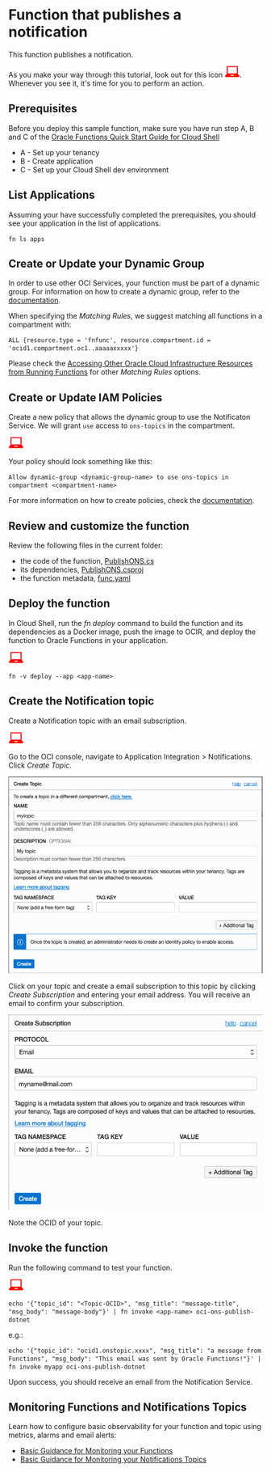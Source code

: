 # Function that publishes a notification
This function publishes a notification.

As you make your way through this tutorial, look out for this icon ![user input icon](./images/userinput.png).
Whenever you see it, it's time for you to perform an action.


## Prerequisites
Before you deploy this sample function, make sure you have run step A, B and C of the [Oracle Functions Quick Start Guide for Cloud Shell](https://www.oracle.com/webfolder/technetwork/tutorials/infographics/oci_functions_cloudshell_quickview/functions_quickview_top/functions_quickview/index.html)
* A - Set up your tenancy
* B - Create application
* C - Set up your Cloud Shell dev environment


## List Applications 
Assuming your have successfully completed the prerequisites, you should see your 
application in the list of applications.
```
fn ls apps
```


## Create or Update your Dynamic Group
In order to use other OCI Services, your function must be part of a dynamic group. For information on how to create a dynamic group, refer to the [documentation](https://docs.cloud.oracle.com/iaas/Content/Identity/Tasks/managingdynamicgroups.htm#To).

When specifying the *Matching Rules*, we suggest matching all functions in a compartment with:
```
ALL {resource.type = 'fnfunc', resource.compartment.id = 'ocid1.compartment.oc1..aaaaaxxxxx'}
```
Please check the [Accessing Other Oracle Cloud Infrastructure Resources from Running Functions](https://docs.cloud.oracle.com/en-us/iaas/Content/Functions/Tasks/functionsaccessingociresources.htm) for other *Matching Rules* options.


## Create or Update IAM Policies
Create a new policy that allows the dynamic group to use the Notificaton Service. We will grant `use` access to `ons-topics` in the compartment.

![user input icon](./images/userinput.png)

Your policy should look something like this:
```
Allow dynamic-group <dynamic-group-name> to use ons-topics in compartment <compartment-name>
```

For more information on how to create policies, check the [documentation](https://docs.cloud.oracle.com/iaas/Content/Identity/Concepts/policysyntax.htm).


## Review and customize the function
Review the following files in the current folder:
* the code of the function, [PublishONS.cs](./PublishONS.cs)
* its dependencies, [PublishONS.csproj](./PublishONS.csproj)
* the function metadata, [func.yaml](./func.yaml)


## Deploy the function
In Cloud Shell, run the *fn deploy* command to build the function and its dependencies as a Docker image, 
push the image to OCIR, and deploy the function to Oracle Functions in your application.

![user input icon](./images/userinput.png)
```
fn -v deploy --app <app-name>
```


## Create the Notification topic
Create a Notification topic with an email subscription.

![user input icon](./images/userinput.png)

Go to the OCI console, navigate to Application Integration > Notifications. Click *Create Topic*.

![create topic](./images/ons-create-topic.png)

Click on your topic and create a email subscription to this topic by clicking *Create Subscription* and entering your email address. You will receive an email to confirm your subscription.

![create subscription](./images/ons-create-email-subscription.png)

Note the OCID of your topic.


## Invoke the function
Run the following command to test your function.

![user input icon](./images/userinput.png)

```
echo '{"topic_id": "<Topic-OCID>", "msg_title": "message-title", "msg_body": "message-body"}' | fn invoke <app-name> oci-ons-publish-dotnet
```
e.g.:
```
echo '{"topic_id": "ocid1.onstopic.xxxx", "msg_title": "a message from Functions", "msg_body": "This email was sent by Oracle Functions!"}' | fn invoke myapp oci-ons-publish-dotnet
```

Upon success, you should receive an email from the Notification Service.


## Monitoring Functions and Notifications Topics

Learn how to configure basic observability for your function and topic using metrics, alarms and email alerts:
* [Basic Guidance for Monitoring your Functions](../basic-observability/functions.md)
* [Basic Guidance for Monitoring your Notifications Topics](../basic-observability/notifications.md)
